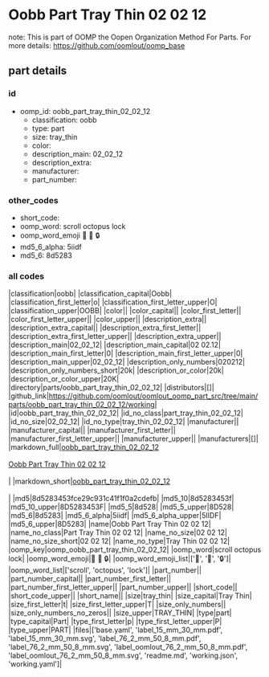 # Oobb Part Tray Thin 02 02 12  

note: This is part of OOMP the Oopen Organization Method For Parts. For more details: https://github.com/oomlout/oomp_base

##  part details





### id
* oomp_id: oobb_part_tray_thin_02_02_12
  * classification: oobb
  * type: part
  * size: tray_thin
  * color: 
  * description_main: 02_02_12
  * description_extra: 
  * manufacturer: 
  * part_number: 

### other_codes
* short_code: 
* oomp_word: scroll octopus lock
* oomp_word_emoji :scroll: :octopus: :lock:
* md5_6_alpha: 5iidf
* md5_6: 8d5283

### all codes 
|classification|oobb|
|classification_capital|Oobb|
|classification_first_letter|o|
|classification_first_letter_upper|O|
|classification_upper|OOBB|
|color||
|color_capital||
|color_first_letter||
|color_first_letter_upper||
|color_upper||
|description_extra||
|description_extra_capital||
|description_extra_first_letter||
|description_extra_first_letter_upper||
|description_extra_upper||
|description_main|02_02_12|
|description_main_capital|02 02.12|
|description_main_first_letter|0|
|description_main_first_letter_upper|0|
|description_main_upper|02_02_12|
|description_only_numbers|020212|
|description_only_numbers_short|20k|
|description_or_color|20k|
|description_or_color_upper|20K|
|directory|parts/oobb_part_tray_thin_02_02_12|
|distributors|[]|
|github_link|https://github.com/oomlout/oomlout_oomp_part_src/tree/main/parts/oobb_part_tray_thin_02_02_12/working|
|id|oobb_part_tray_thin_02_02_12|
|id_no_class|part_tray_thin_02_02_12|
|id_no_size|02_02_12|
|id_no_type|tray_thin_02_02_12|
|manufacturer||
|manufacturer_capital||
|manufacturer_first_letter||
|manufacturer_first_letter_upper||
|manufacturer_upper||
|manufacturers|[]|
|markdown_full|[oobb_part_tray_thin_02_02_12](https://github.com/oomlout/oomlout_oomp_part_src/tree/main/parts/oobb_part_tray_thin_02_02_12/working)<br>[](https://github.com/oomlout/oomlout_oomp_part_src/tree/main/parts/oobb_part_tray_thin_02_02_12/working)<br>[Oobb Part Tray Thin 02 02 12](https://github.com/oomlout/oomlout_oomp_part_src/tree/main/parts/oobb_part_tray_thin_02_02_12/working)<br><br>|
|markdown_short|[oobb_part_tray_thin_02_02_12](https://github.com/oomlout/oomlout_oomp_part_src/tree/main/parts/oobb_part_tray_thin_02_02_12/working)<br><br>|
|md5|8d5283453fce29c931c41f1f0a2cdefb|
|md5_10|8d5283453f|
|md5_10_upper|8D5283453F|
|md5_5|8d528|
|md5_5_upper|8D528|
|md5_6|8d5283|
|md5_6_alpha|5iidf|
|md5_6_alpha_upper|5IIDF|
|md5_6_upper|8D5283|
|name|Oobb Part Tray Thin 02 02 12|
|name_no_class|Part Tray Thin 02 02 12|
|name_no_size|02 02 12|
|name_no_size_short|02 02 12|
|name_no_type|Tray Thin 02 02 12|
|oomp_key|oomp_oobb_part_tray_thin_02_02_12|
|oomp_word|scroll octopus lock|
|oomp_word_emoji|:scroll: :octopus: :lock:|
|oomp_word_emoji_list|[':scroll:', ':octopus:', ':lock:']|
|oomp_word_list|['scroll', 'octopus', 'lock']|
|part_number||
|part_number_capital||
|part_number_first_letter||
|part_number_first_letter_upper||
|part_number_upper||
|short_code||
|short_code_upper||
|short_name||
|size|tray_thin|
|size_capital|Tray Thin|
|size_first_letter|t|
|size_first_letter_upper|T|
|size_only_numbers||
|size_only_numbers_no_zeros||
|size_upper|TRAY_THIN|
|type|part|
|type_capital|Part|
|type_first_letter|p|
|type_first_letter_upper|P|
|type_upper|PART|
|files|['base.yaml', 'label_15_mm_30_mm.pdf', 'label_15_mm_30_mm.svg', 'label_76_2_mm_50_8_mm.pdf', 'label_76_2_mm_50_8_mm.svg', 'label_oomlout_76_2_mm_50_8_mm.pdf', 'label_oomlout_76_2_mm_50_8_mm.svg', 'readme.md', 'working.json', 'working.yaml']|
